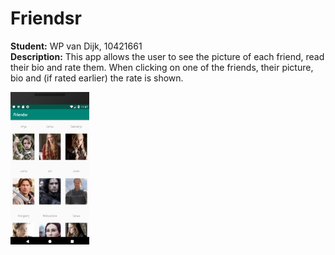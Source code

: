# Friendsr
**Student:** WP van Dijk, 10421661  
**Description:** This app allows the user to see the picture of each friend, read their bio and rate them. When clicking on one of the friends, their picture, bio and (if rated earlier) the rate is shown.

<img src="https://github.com/MyBunzor/friendsr/blob/master/docs/Friendsr.png" width="25%" height="25%"/> 
